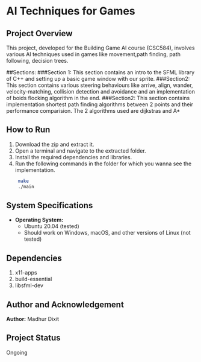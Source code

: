 # AI Techniques for Games

## Project Overview
This project, developed for the Building Game AI course (CSC584), involves various AI techniques used in games like movement,path finding, path following, decision trees.

##Sections:
###Section 1:
This section contains an intro to the SFML library of C++ and setting up a basic game window with our sprite.
###Section2:
This section contains various steering behaviours like arrive, align, wander, velocity-matching, collision detection and avoidance and an implementation of boids flocking algorithm in the end.
###Section2:
This section contains implementation shortest path finding algorithms between 2 points and their performance comparision. The 2 algorithms used are dijkstras and A*

## How to Run
1. Download the zip and extract it.
2. Open a terminal and navigate to the extracted folder.
3. Install the required dependencies and libraries.
4. Run the following commands in the folder for which you wanna see the implementation.
   ```bash
    make
    ./main
    ```
## System Specifications
- **Operating System:**
  - Ubuntu 20.04 (tested)
  - Should work on Windows, macOS, and other versions of Linux (not tested)
## Dependencies
1. x11-apps
2. build-essential
3. libsfml-dev

## Author and Acknowledgement
**Author:** Madhur Dixit

## Project Status
Ongoing
